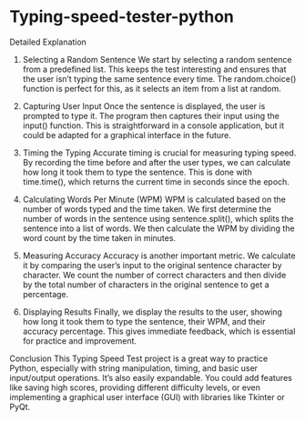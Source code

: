 # Typing-speed-tester-python
Detailed Explanation
1. Selecting a Random Sentence
We start by selecting a random sentence from a predefined list. This keeps the test interesting and ensures that the user isn’t typing the same sentence every time. The random.choice() function is perfect for this, as it selects an item from a list at random.

2. Capturing User Input
Once the sentence is displayed, the user is prompted to type it. The program then captures their input using the input() function. This is straightforward in a console application, but it could be adapted for a graphical interface in the future.

3. Timing the Typing
Accurate timing is crucial for measuring typing speed. By recording the time before and after the user types, we can calculate how long it took them to type the sentence. This is done with time.time(), which returns the current time in seconds since the epoch.

4. Calculating Words Per Minute (WPM)
WPM is calculated based on the number of words typed and the time taken. We first determine the number of words in the sentence using sentence.split(), which splits the sentence into a list of words. We then calculate the WPM by dividing the word count by the time taken in minutes.

5. Measuring Accuracy
Accuracy is another important metric. We calculate it by comparing the user’s input to the original sentence character by character. We count the number of correct characters and then divide by the total number of characters in the original sentence to get a percentage.

6. Displaying Results
Finally, we display the results to the user, showing how long it took them to type the sentence, their WPM, and their accuracy percentage. This gives immediate feedback, which is essential for practice and improvement.

Conclusion
This Typing Speed Test project is a great way to practice Python, especially with string manipulation, timing, and basic user input/output operations. It’s also easily expandable. You could add features like saving high scores, providing different difficulty levels, or even implementing a graphical user interface (GUI) with libraries like Tkinter or PyQt.

